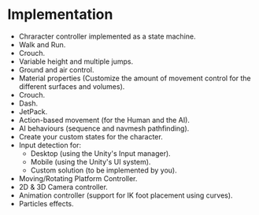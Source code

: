 # Implementation

* Chraracter controller implemented as a state machine.
* Walk and Run.
* Crouch.
* Variable height and multiple jumps.
* Ground and air control.
* Material properties \(Customize the amount of movement control for the different surfaces and volumes\).
* Crouch.
* Dash.
* JetPack.
* Action-based movement \(for the Human and the AI\).
* AI behaviours \(sequence and navmesh pathfinding\).
* Create your custom states for the character.
* Input detection for: 
  * Desktop \(using the Unity's Input manager\).
  * Mobile \(using the Unity's UI system\).
  * Custom solution \(to be implemented by you\).
* Moving/Rotating Platform Controller.
* 2D & 3D Camera controller.
* Animation controller \(support for IK foot placement using curves\).
* Particles effects.

### 

